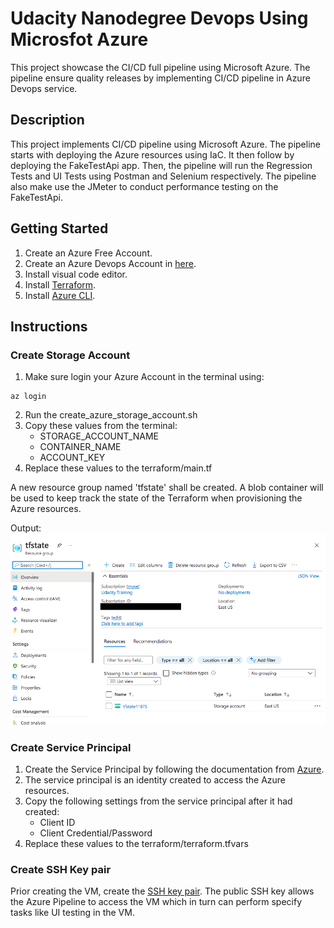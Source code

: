 # Udacity Nanodegree Devops Using Microsfot Azure
This project showcase the CI/CD full pipeline using Microsoft Azure. The pipeline ensure quality releases by implementing CI/CD pipeline in Azure Devops service.

## Description
This project implements CI/CD pipeline using Microsoft Azure. The pipeline starts with deploying the Azure resources using IaC. It then follow by deploying the FakeTestApi app. Then, the pipeline will run the Regression Tests and UI Tests using Postman and Selenium respectively. The pipeline also make use the JMeter to conduct performance testing on the FakeTestApi.

## Getting Started
1. Create an Azure Free Account.
2. Create an Azure Devops Account in [here](https://dev.azure.com).
3. Install visual code editor.
4. Install [Terraform](https://learn.hashicorp.com/tutorials/terraform/install-cli).
5. Install [Azure CLI](https://docs.microsoft.com/en-us/cli/azure/install-azure-cli).

## Instructions

### Create Storage Account
1. Make sure login your Azure Account in the terminal using:
```
az login
```
2. Run the create_azure_storage_account.sh
3. Copy these values from the terminal:
    - STORAGE_ACCOUNT_NAME
    - CONTAINER_NAME
    - ACCOUNT_KEY
4. Replace these values to the terraform/main.tf

A new resource group named 'tfstate' shall be created. A blob container will be used to keep track the state of the Terraform when provisioning the Azure resources.

Output:
![Storage Account - Terraform](./screens/01_Terraform.png)

### Create Service Principal
1. Create the Service Principal by following the documentation from [Azure](https://docs.microsoft.com/en-us/azure/active-directory/develop/howto-create-service-principal-portal).
2. The service principal is an identity created to access the Azure resources.
3. Copy the following settings from the service principal after it had created:
    - Client ID
    - Client Credential/Password
4. Replace these values to the terraform/terraform.tfvars

### Create SSH Key pair
Prior creating the VM, create the [SSH key pair](https://docs.microsoft.com/en-us/azure/virtual-machines/linux/mac-create-ssh-keys).
The public SSH key allows the Azure Pipeline to access the VM which in turn can perform specify tasks like UI testing in the VM.